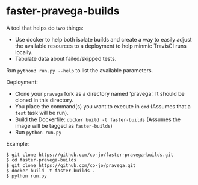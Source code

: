 # faster-pravega-builds

A tool that helps do two things:
* Use docker to help both isolate builds and create a way to easily adjust the available resources to a deployment to help minmic TravisCI runs locally.
* Tabulate data about failed/skipped tests.

Run `python3 run.py --help` to list the available parameters.

Deployment:

* Clone your `pravega` fork as a directory named 'pravega'. It should be cloned in this directory.
* You place the command(s) you want to execute in `cmd` (Assumes that a `test` task will be run).
* Build the Dockerfile: `docker build -t faster-builds` (Assumes the image will be tagged as `faster-builds`) 
* Run `python run.py`

Example:

```
$ git clone https://github.com/co-jo/faster-pravega-builds.git
$ cd faster-pravega-builds
$ git clone https://github.com/co-jo/pravega.git
$ docker build -t faster-builds .
$ python run.py
```
